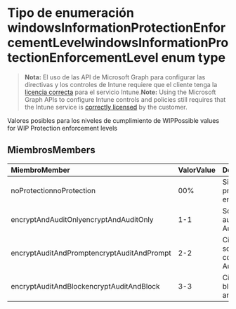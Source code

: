 # <a name="windowsinformationprotectionenforcementlevel-enum-type"></a><span data-ttu-id="ee320-101">Tipo de enumeración windowsInformationProtectionEnforcementLevel</span><span class="sxs-lookup"><span data-stu-id="ee320-101">windowsInformationProtectionEnforcementLevel enum type</span></span>

> <span data-ttu-id="ee320-102">**Nota:** El uso de las API de Microsoft Graph para configurar las directivas y los controles de Intune requiere que el cliente tenga la [licencia correcta](https://go.microsoft.com/fwlink/?linkid=839381) para el servicio Intune.</span><span class="sxs-lookup"><span data-stu-id="ee320-102">**Note:** Using the Microsoft Graph APIs to configure Intune controls and policies still requires that the Intune service is [correctly licensed](https://go.microsoft.com/fwlink/?linkid=839381) by the customer.</span></span>

<span data-ttu-id="ee320-103">Valores posibles para los niveles de cumplimiento de WIP</span><span class="sxs-lookup"><span data-stu-id="ee320-103">Possible values for WIP Protection enforcement levels</span></span>
## <a name="members"></a><span data-ttu-id="ee320-104">Miembros</span><span class="sxs-lookup"><span data-stu-id="ee320-104">Members</span></span>
|<span data-ttu-id="ee320-105">Miembro</span><span class="sxs-lookup"><span data-stu-id="ee320-105">Member</span></span>|<span data-ttu-id="ee320-106">Valor</span><span class="sxs-lookup"><span data-stu-id="ee320-106">Value</span></span>|<span data-ttu-id="ee320-107">Descripción</span><span class="sxs-lookup"><span data-stu-id="ee320-107">Description</span></span>|
|:---|:---|:---|
|<span data-ttu-id="ee320-108">noProtection</span><span class="sxs-lookup"><span data-stu-id="ee320-108">noProtection</span></span>|<span data-ttu-id="ee320-109">0</span><span class="sxs-lookup"><span data-stu-id="ee320-109">0%</span></span>|<span data-ttu-id="ee320-110">Sin cumplimiento de protección</span><span class="sxs-lookup"><span data-stu-id="ee320-110">No protection enforcement</span></span>|
|<span data-ttu-id="ee320-111">encryptAndAuditOnly</span><span class="sxs-lookup"><span data-stu-id="ee320-111">encryptAndAuditOnly</span></span>|<span data-ttu-id="ee320-112">1</span><span class="sxs-lookup"><span data-stu-id="ee320-112">-1</span></span>|<span data-ttu-id="ee320-113">Solo cifrado y auditoría</span><span class="sxs-lookup"><span data-stu-id="ee320-113">Encrypt and Audit only</span></span>|
|<span data-ttu-id="ee320-114">encryptAuditAndPrompt</span><span class="sxs-lookup"><span data-stu-id="ee320-114">encryptAuditAndPrompt</span></span>|<span data-ttu-id="ee320-115">2</span><span class="sxs-lookup"><span data-stu-id="ee320-115">-2</span></span>|<span data-ttu-id="ee320-116">Cifrado, auditoría y solicitud de confirmación</span><span class="sxs-lookup"><span data-stu-id="ee320-116">Encrypt, Audit and Prompt</span></span>|
|<span data-ttu-id="ee320-117">encryptAuditAndBlock</span><span class="sxs-lookup"><span data-stu-id="ee320-117">encryptAuditAndBlock</span></span>|<span data-ttu-id="ee320-118">3</span><span class="sxs-lookup"><span data-stu-id="ee320-118">-3</span></span>|<span data-ttu-id="ee320-119">Cifrado, auditoría y bloqueo</span><span class="sxs-lookup"><span data-stu-id="ee320-119">Encrypt, Audit and Block</span></span>|








